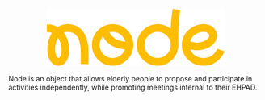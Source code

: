 <p align="center">
  <img src="./images/logo_node.svg" width="70%"/>
</p>

Node is an object that allows elderly people to propose and participate in activities independently, while promoting meetings internal to their EHPAD.